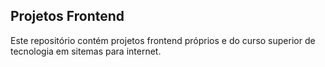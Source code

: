 
## Projetos Frontend

<p>
    Este repositório contém projetos frontend
    próprios e do curso superior de tecnologia
    em sitemas para internet.
</p>

